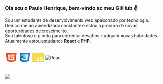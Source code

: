 ### Olá sou o Paulo Henrique, bem-vindo ao meu GitHub ✌️
Sou um estudante de desenvolvimento web apaixonado por tecnologia. <br>
Dedico-me ao aprendizado constante e estou a procura de novas oportunidades de crescimento. <br>
Sou talentoso e pronto para enfrentar desafios e adquirir novas habilidades. <br>
Atualmente estou estudando <b>React</b> e <b>PHP</b>.

<div style="display: inline_block"><br>
  <img align="center" alt="HTML" height="30" width="40" src="https://raw.githubusercontent.com/devicons/devicon/master/icons/html5/html5-original.svg">
  <img align="center" alt="CSS" height="30" width="40" src="https://raw.githubusercontent.com/devicons/devicon/master/icons/css3/css3-original.svg">
  <img align="center" alt="JavaScript" height="30" width="40" src="https://raw.githubusercontent.com/devicons/devicon/master/icons/javascript/javascript-plain.svg">
  <img align="center" alt="React" height="30" width="40" src="https://cdn.jsdelivr.net/gh/devicons/devicon/icons/react/react-original.svg">
</div>

#
<a href="https://www.linkedin.com/in/paulohldev" target="_blank"><img src="https://img.shields.io/badge/-LinkedIn-%230077B5?style=for-the-badge&logo=linkedin&logoColor=white" target="_blank"></a>
